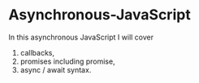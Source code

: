 # Asynchronous-JavaScript

In this asynchronous JavaScript I will  cover 
1. callbacks,
2. promises including promise,
3. async / await syntax.

